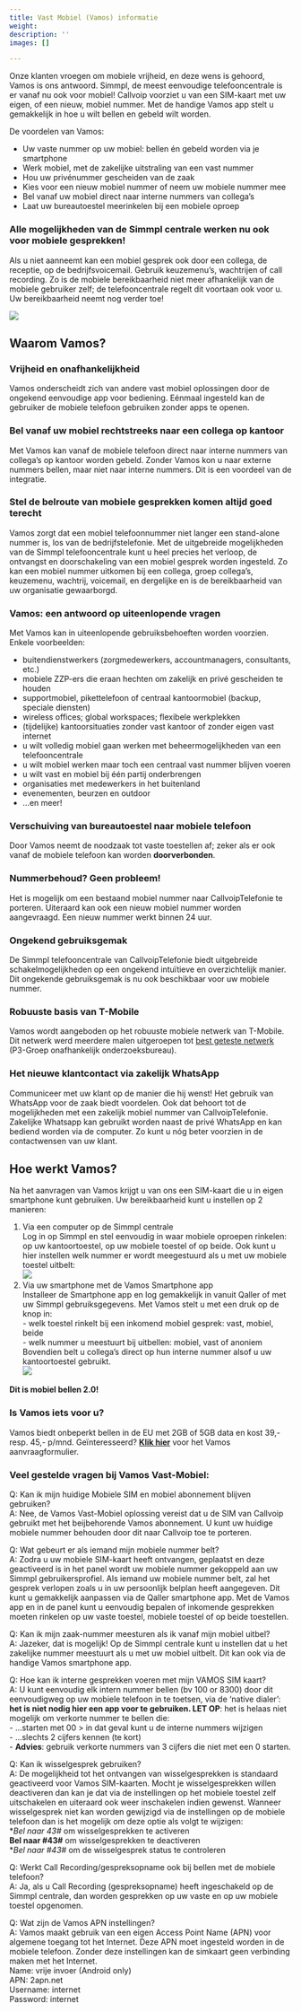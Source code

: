 ```yaml
---
title: Vast Mobiel (Vamos) informatie
weight: 
description: ''
images: []

---
```

Onze klanten vroegen om mobiele vrijheid, en deze wens is gehoord, Vamos is ons antwoord. Simmpl, de meest eenvoudige telefooncentrale is er vanaf nu ook voor mobiel! Callvoip voorziet u van een SIM-kaart met uw eigen, of een nieuw, mobiel nummer. Met de handige Vamos app stelt u gemakkelijk in hoe u wilt bellen en gebeld wilt worden.

De voordelen van Vamos:

* Uw vaste nummer op uw mobiel: bellen én gebeld worden via je smartphone
* Werk mobiel, met de zakelijke uitstraling van een vast nummer
* Hou uw privénummer gescheiden van de zaak
* Kies voor een nieuw mobiel nummer of neem uw mobiele nummer mee
* Bel vanaf uw mobiel direct naar interne nummers van collega’s
* Laat uw bureautoestel meerinkelen bij een mobiele oproep

<h3>Alle mogelijkheden van de Simmpl centrale werken nu ook voor mobiele gesprekken!</h3>

Als u niet aanneemt kan een mobiel gesprek ook door een collega, de receptie, op de bedrijfsvoicemail. Gebruik keuzemenu’s, wachtrijen of call recording. Zo is de mobiele bereikbaarheid niet meer afhankelijk van de mobiele gebruiker zelf; de telefooncentrale regelt dit voortaan ook voor u. Uw bereikbaarheid neemt nog verder toe!

![](https://res.cloudinary.com/callvoip/image/upload/v1564576567/vamoshandleiding-1_aufg0h.png)

<h2>Waarom Vamos?</h2>

<h3>Vrijheid en onafhankelijkheid</h3>

Vamos onderscheidt zich van andere vast mobiel oplossingen door de ongekend eenvoudige app voor bediening. Eénmaal ingesteld kan de gebruiker de mobiele telefoon gebruiken zonder apps te openen.

<h3>Bel vanaf uw mobiel rechtstreeks naar een collega op kantoor</h3>

Met Vamos kan vanaf de mobiele telefoon direct naar interne nummers van collega’s op kantoor worden gebeld. Zonder Vamos kon u naar externe nummers bellen, maar niet naar interne nummers. Dit is een voordeel van de integratie.

<h3>Stel de belroute van mobiele gesprekken komen altijd goed terecht</h3>

Vamos zorgt dat een mobiel telefoonnummer niet langer een stand-alone nummer is, los van de bedrijfstelefonie. Met de uitgebreide mogelijkheden van de Simmpl telefooncentrale kunt u heel precies het verloop, de ontvangst en doorschakeling van een mobiel gesprek worden ingesteld. Zo kan een mobiel nummer uitkomen bij een collega, groep collega’s, keuzemenu, wachtrij, voicemail, en dergelijke en is de bereikbaarheid van uw organisatie gewaarborgd.

<h3>Vamos: een antwoord op uiteenlopende vragen</h3>

Met Vamos kan in uiteenlopende gebruiksbehoeften worden voorzien. Enkele voorbeelden:

* buitendienstwerkers (zorgmedewerkers, accountmanagers, consultants, etc.)
* mobiele ZZP-ers die eraan hechten om zakelijk en privé gescheiden te houden
* supportmobiel, pikettelefoon of centraal kantoormobiel (backup, speciale diensten)
* wireless offices; global workspaces; flexibele werkplekken
* (tijdelijke) kantoorsituaties zonder vast kantoor of zonder eigen vast internet
* u wilt volledig mobiel gaan werken met beheermogelijkheden van een telefooncentrale
* u wilt mobiel werken maar toch een centraal vast nummer blijven voeren
* u wilt vast en mobiel bij één partij onderbrengen
* organisaties met medewerkers in het buitenland
* evenementen, beurzen en outdoor
* …en meer!

<h3>Verschuiving van bureautoestel naar mobiele telefoon</h3>

Door Vamos neemt de noodzaak tot vaste toestellen af; zeker als er ook vanaf de mobiele telefoon kan worden **doorverbonden**.

<h3>Nummerbehoud? Geen probleem!</h3>

Het is mogelijk om een bestaand mobiel nummer naar CallvoipTelefonie te porteren. Uiteraard kan ook een nieuw mobiel nummer worden aangevraagd. Een nieuw nummer werkt binnen 24 uur.

<h3>Ongekend gebruiksgemak</h3>

De Simmpl telefooncentrale van CallvoipTelefonie biedt uitgebreide schakelmogelijkheden op een ongekend intuïtieve en overzichtelijk manier. Dit ongekende gebruiksgemak is nu ook beschikbaar voor uw mobiele nummer.

<h3>Robuuste basis van T-Mobile</h3>

Vamos wordt aangeboden op het robuuste mobiele netwerk van T-Mobile. Dit netwerk werd meerdere malen uitgeroepen tot <a href="https://www.connect-testlab.com/the-netherlands-2018-results" target="_blank">best geteste netwerk</a> (P3-Groep onafhankelijk onderzoeksbureau).

<h3>Het nieuwe klantcontact via zakelijk WhatsApp</h3>

Communiceer met uw klant op de manier die hij wenst! Het gebruik van WhatsApp voor de zaak biedt voordelen. Ook dat behoort tot de mogelijkheden met een zakelijk mobiel nummer van CallvoipTelefonie. Zakelijke Whatsapp kan gebruikt worden naast de privé WhatsApp en kan bediend worden via de computer. Zo kunt u nóg beter voorzien in de contactwensen van uw klant.

<h2>Hoe werkt Vamos?</h2>

Na het aanvragen van Vamos krijgt u van ons een SIM-kaart die u in eigen smartphone kunt gebruiken. Uw bereikbaarheid kunt u instellen op 2 manieren:

1. Via een computer op de Simmpl centrale  
   Log in op Simmpl en stel eenvoudig in waar mobiele oproepen rinkelen: op uw kantoortoestel, op uw mobiele toestel of op beide. Ook kunt u hier instellen welk nummer er wordt meegestuurd als u met uw mobiele toestel uitbelt:  
   ![](https://res.cloudinary.com/callvoip/image/upload/v1564578320/vamoshandleiding-10_hhokdf.png)
2. Via uw smartphone met de Vamos Smartphone app  
   Installeer de Smartphone app en log gemakkelijk in vanuit Qaller of met uw Simmpl gebruiksgegevens. Met Vamos stelt u met een druk op de knop in:  
   \- welk toestel rinkelt bij een inkomend mobiel gesprek: vast, mobiel, beide  
   \- welk nummer u meestuurt bij uitbellen: mobiel, vast of anoniem  
   Bovendien belt u collega’s direct op hun interne nummer alsof u uw kantoortoestel gebruikt.  
   ![](https://res.cloudinary.com/callvoip/image/upload/v1564576860/vamoshandleiding-2_kuzmbh.png)

**Dit is mobiel bellen 2.0!**

<h3>Is Vamos iets voor u?</h3>

Vamos biedt onbeperkt bellen in de EU met 2GB of 5GB data en kost 39,- resp. 45,- p/mnd. Geïnteresseerd? <a href="https://www.callvoiptelefonie.nl/mijncallvoip/aanvragen/aanvraag-vast-mobiel-vamos/" target="_blank">**Klik hier**</a> voor het Vamos aanvraagformulier.

<h3>Veel gestelde vragen bij Vamos Vast-Mobiel:</h3>

Q: Kan ik mijn huidige Mobiele SIM en mobiel abonnement blijven gebruiken?  
A: Nee, de Vamos Vast-Mobiel oplossing vereist dat u de SIM van Callvoip gebruikt met het beijbehorende Vamos abonnement. U kunt uw huidige mobiele nummer behouden door dit naar Callvoip toe te porteren.

Q: Wat gebeurt er als iemand mijn mobiele nummer belt?  
A: Zodra u uw mobiele SIM-kaart heeft ontvangen, geplaatst en deze geactiveerd is in het panel wordt uw mobiele nummer gekoppeld aan uw Simmpl gebruikersprofiel. Als iemand uw mobiele nummer belt, zal het gesprek verlopen zoals u in uw persoonlijk belplan heeft aangegeven. Dit kunt u gemakkelijk aanpassen via de Qaller smartphone app. Met de Vamos app en in de panel kunt u eenvoudig bepalen of inkomende gesprekken moeten rinkelen op uw vaste toestel, mobiele toestel of op beide toestellen.

Q: Kan ik mijn zaak-nummer meesturen als ik vanaf mijn mobiel uitbel?  
A: Jazeker, dat is mogelijk! Op de Simmpl centrale kunt u instellen dat u het zakelijke nummer meestuurt als u met uw mobiel uitbelt. Dit kan ook via de handige Vamos smartphone app.

Q: Hoe kan ik interne gesprekken voeren met mijn VAMOS SIM kaart?  
A: U kunt eenvoudig elk intern nummer bellen (bv 100 or 8300) door dit eenvoudigweg op uw mobiele telefoon in te toetsen, via de ‘native dialer’: **het is niet nodig hier een app voor te gebruiken. LET OP**: het is helaas niet mogelijk om verkorte nummer te bellen die:  
\- …starten met 00 > in dat geval kunt u de interne nummers wijzigen  
\- …slechts 2 cijfers kennen (te kort)  
\- **Advies**: gebruik verkorte nummers van 3 cijfers die niet met een 0 starten.

Q: Kan ik wisselgesprek gebruiken?  
A: De mogelijkheid tot het ontvangen van wisselgesprekken is standaard geactiveerd voor Vamos SIM-kaarten. Mocht je wisselgesprekken willen deactiveren dan kan je dat via de instellingen op het mobiele toestel zelf uitschakelen en uiteraard ook weer inschakelen indien gewenst. Wanneer wisselgesprek niet kan worden gewijzigd via de instellingen op de mobiele telefoon dan is het mogelijk om deze optie als volgt te wijzigen:  
\*_Bel naar 43#_ om wisselgesprekken te activeren  
**Bel naar #43#** om wisselgesprekken te deactiveren  
\*_Bel naar #43#_ om de wisselgesprek status te controleren

Q: Werkt Call Recording/gespreksopname ook bij bellen met de mobiele telefoon?  
A: Ja, als u Call Recording (gespreksopname) heeft ingeschakeld op de Simmpl centrale, dan worden gesprekken op uw vaste en op uw mobiele toestel opgenomen.

Q: Wat zijn de Vamos APN instellingen?  
A: Vamos maakt gebruik van een eigen Access Point Name (APN) voor algemene toegang tot het Internet. Deze APN moet ingesteld worden in de mobiele telefoon. Zonder deze instellingen kan de simkaart geen verbinding maken met het Internet.  
Name: vrije invoer (Android only)  
APN: 2apn.net  
Username: internet  
Password: internet